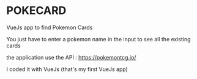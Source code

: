 # POKECARD
VueJs app to find Pokemon Cards

You just have to enter a pokemon name in the input to see all the existing cards

the application use the API : https://pokemontcg.io/

I coded it with VueJs (that's my first VueJs app)
